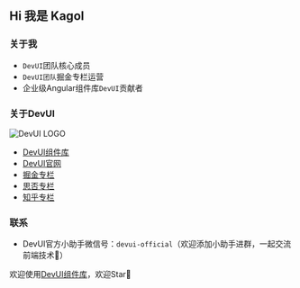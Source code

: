 ## Hi 我是 Kagol

### 关于我

- `DevUI`团队核心成员
- `DevUI团队`掘金专栏运营
- 企业级Angular组件库`DevUI`贡献者

### 关于DevUI

![DevUI LOGO](https://cdn.nlark.com/yuque/0/2020/png/370043/1606753310016-db2f1f33-4026-4bea-ae1e-23c6bb156bbb.png)

- [DevUI组件库](https://github.com/devcloudfe/ng-devui)
- [DevUI官网](https://devui.design/)
- [掘金专栏](https://juejin.cn/user/712139267650141)
- [思否专栏](https://segmentfault.com/u/devui)
- [知乎专栏](https://www.zhihu.com/column/devui)

### 联系

- DevUI官方小助手微信号：`devui-official`（欢迎添加小助手进群，一起交流前端技术🤝）

欢迎使用[DevUI组件库](https://github.com/devcloudfe/ng-devui)，欢迎Star🌟

